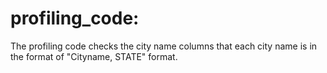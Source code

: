 # profiling_code:

The profiling code checks the city name columns that each city name is in the format of "Cityname, STATE" format.